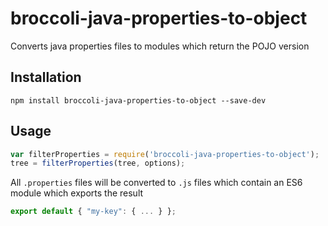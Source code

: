 # broccoli-java-properties-to-object
Converts java properties files to modules which return the POJO version

## Installation

`npm install broccoli-java-properties-to-object --save-dev`

## Usage

```js
var filterProperties = require('broccoli-java-properties-to-object');
tree = filterProperties(tree, options);
```

All `.properties` files will be converted to `.js` files which contain an ES6 module which exports the result

```js
export default { "my-key": { ... } };
```
